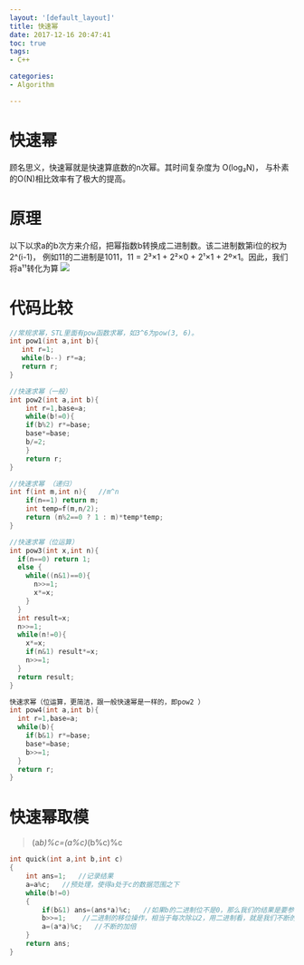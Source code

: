 ```yaml
---
layout: '[default_layout]'   
title: 快速幂           
date: 2017-12-16 20:47:41  
toc: true                  
tags:                        
- C++

categories:                  
- Algorithm

---
```

# 快速幂 
顾名思义，快速幂就是快速算底数的n次幂。其时间复杂度为 O(log₂N)， 与朴素的O(N)相比效率有了极大的提高。

# 原理
以下以求a的b次方来介绍，把幂指数b转换成二进制数。该二进制数第i位的权为2^(i-1)， 例如11的二进制是1011，11 = 2³×1 + 2²×0 + 2¹×1 + 2º×1。因此，我们将a¹¹转化为算 ![](https://gss3.bdstatic.com/-Po3dSag_xI4khGkpoWK1HF6hhy/baike/s%3D95/sign=257afe75a8773912c0268964f919a226/e850352ac65c1038803a760ab3119313b17e89b6.jpg)
<!--more-->

# 代码比较
```C++
//常规求幂，STL里面有pow函数求幂，如3^6为pow(3, 6)。
int pow1(int a,int b){
   int r=1;
   while(b--) r*=a;
   return r;
} 
```

```C++
//快速求幂（一般）
int pow2(int a,int b){
    int r=1,base=a;
    while(b!=0){
    if(b%2) r*=base;
    base*=base;
    b/=2;
    }
    return r;
}
```

```C++
//快速求幂 （递归）
int f(int m,int n){   //m^n
    if(n==1) return m;
    int temp=f(m,n/2);
    return (n%2==0 ? 1 : m)*temp*temp;
}
```

```C++
//快速求幂（位运算）
int pow3(int x,int n){
  if(n==0) return 1;
  else {
    while((n&1)==0){
      n>>=1;
      x*=x;
    }
  }
  int result=x;
  n>>=1;
  while(n!=0){
    x*=x;
    if(n&1) result*=x;
    n>>=1;
  }
  return result;
}
```

```C++
快速求幂（位运算，更简洁，跟一般快速幂是一样的，即pow2 ）
int pow4(int a,int b){
  int r=1,base=a;
  while(b){
    if(b&1) r*=base;
    base*=base;
    b>>=1;
  }
  return r;
}
```

# 快速幂取模
>(a*b)%c=(a%c)*(b%c)%c  

```C++
int quick(int a,int b,int c)  
{  
    int ans=1;   //记录结果  
    a=a%c;   //预处理，使得a处于c的数据范围之下  
    while(b!=0)  
    {  
        if(b&1) ans=(ans*a)%c;   //如果b的二进制位不是0，那么我们的结果是要参与运算的  
        b>>=1;    //二进制的移位操作，相当于每次除以2，用二进制看，就是我们不断的遍历b的二进制位  
        a=(a*a)%c;   //不断的加倍  
    }  
    return ans;  
}  
```






